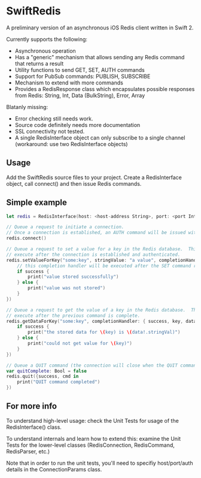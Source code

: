 # SwiftRedis

A preliminary version of an asynchronous iOS Redis client written in Swift 2.

Currently supports the following:
* Asynchronous operation
* Has a "generic" mechanism that allows sending any Redis command that returns a result
* Utility functions to send GET, SET, AUTH commands
* Support for PubSub commands: PUBLISH, SUBSCRIBE
* Mechanism to extend with more commands
* Provides a RedisResponse class which encapsulates possible responses from Redis:  String, Int, Data (BulkString), Error, Array

Blatanly missing:
* Error checking still needs work.
* Source code definitely needs more documentation
* SSL connectivity not tested.
* A single RedisInterface object can only subscribe to a single channel (workaround: use two RedisInterface objects)


## Usage

Add the SwiftRedis source files to your project.  Create a RedisInterface object, call connect() and then issue Redis commands.


## Simple example

```swift
let redis = RedisInterface(host: <host-address String>, port: <port Int>, auth: <auth String>)

// Queue a request to initiate a connection.
// Once a connection is established, an AUTH command will be issued with the auth parameters specified above.
redis.connect()

// Queue a request to set a value for a key in the Redis database.  This command will only
// execute after the connection is established and authenticated.
redis.setValueForKey("some:key", stringValue: "a value", completionHandler: { success, cmd in
    // this completion handler will be executed after the SET command returns
    if success {
        print("value stored successfully")
    } else {
        print("value was not stored")
    }
})

// Queue a request to get the value of a key in the Redis database.  This command will only
// execute after the previous command is complete.
redis.getDataForKey("some:key", completionHandler: { success, key, data, cmd in
    if success {
        print("the stored data for \(key) is \(data!.stringVal)")
    } else {
        print("could not get value for \(key)")
    }
})

// Queue a QUIT command (the connection will close when the QUIT command returns)
var quitComplete: Bool = false
redis.quit({success, cmd in
    print("QUIT command completed")
})
```


    


## For more info

To understand high-level usage: check the Unit Tests for usage of the  RedisInterface() class.

To understand internals and learn how to extend this:  examine the Unit Tests for the lower-level classes (RedisConnection, RedisCommand, RedisParser, etc.)

Note that in order to run the unit tests, you'll need to specifiy host/port/auth details in the ConnectionParams class.


